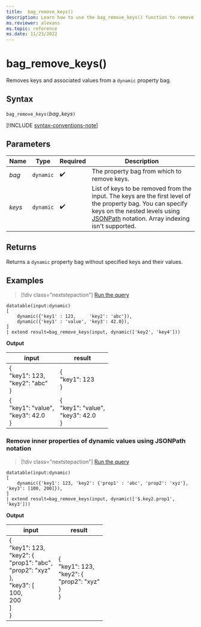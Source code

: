 ```yaml
---
title:  bag_remove_keys()
description: Learn how to use the bag_remove_keys() function to remove keys and associated values from property bags. 
ms.reviewer: alexans
ms.topic: reference
ms.date: 11/23/2022
---
```

# bag_remove_keys()

Removes keys and associated values from a `dynamic` property bag.

## Syntax

`bag_remove_keys(`*bag*`,`*keys*`)`

[!INCLUDE [syntax-conventions-note](../../includes/syntax-conventions-note.md)]

## Parameters

| Name | Type | Required | Description |
| -- | -- | -- | -- |
| *bag* | `dynamic` |  :heavy_check_mark: | The property bag from which to remove keys. |
| *keys* | `dynamic` |  :heavy_check_mark: | List of keys to be removed from the input. The keys are the first level of the property bag. You can specify keys on the nested levels using [JSONPath](jsonpath.md) notation. Array indexing isn't supported. |

## Returns

Returns a `dynamic` property bag without specified keys and their values.

## Examples

> [!div class="nextstepaction"]
> <a href="https://dataexplorer.azure.com/clusters/help/databases/Samples?query=H4sIAAAAAAAAA0tJLAHCpJxUjcy8gtISq5TKvMTczGRNrmguBSCAcjWq1bNTKw3VFawUDI2MdUAyCiARI3UrBfXEpGT1Wk0dHOrVyxJzSlPVdcDqjYHqTYz0DEDKY7lqFFIrSlLzUhSKUotLc0pskxLT44tSc/PLUuOBaoshLtKBmxkNsRFikol6rKYmAD1YmXe9AAAA" target="_blank">Run the query</a>

```kusto
datatable(input:dynamic)
[
    dynamic({'key1' : 123,     'key2': 'abc'}),
    dynamic({'key1' : 'value', 'key3': 42.0}),
]
| extend result=bag_remove_keys(input, dynamic(['key2', 'key4']))
```

**Output**

|input|result|
|---|---|
|{<br>  "key1": 123,<br>  "key2": "abc"<br>}|{<br>  "key1": 123<br>}|
|{<br>  "key1": "value",<br>  "key3": 42.0<br>}|{<br>  "key1": "value",<br>  "key3": 42.0<br>}|

### Remove inner properties of dynamic values using JSONPath notation

> [!div class="nextstepaction"]
> <a href="https://dataexplorer.azure.com/clusters/help/databases/Samples?query=H4sIAAAAAAAAAz2O3QqDMAyF7/sUuRjEQpFW74Q9iRSpNgyZf2gVnfPd19JtydWXk5wTa5zvuqOkHabVFfYYTN82nJUMfH0xOfFJh8ICVJYLCJB5OHGax0khFICmbtArYRAk3I8XXnE191wqKQVkUuqLC6bZG2h3NFiYaVk7d6/No5qpHzeq/MUSvxH//BJvaQhNY+DPV3P+AU1I1W7BAAAA" target="_blank">Run the query</a>

```kusto
datatable(input:dynamic)
[
    dynamic({'key1': 123, 'key2': {'prop1' : 'abc', 'prop2': 'xyz'}, 'key3': [100, 200]}),
]
| extend result=bag_remove_keys(input, dynamic(['$.key2.prop1', 'key3']))
```

**Output**

|input|result|
|---|---|
|{<br>  "key1": 123,<br>  "key2": {<br>    "prop1": "abc",<br>    "prop2": "xyz"<br>  },<br>  "key3": [<br>    100,<br>    200<br>  ]<br>}|{<br>  "key1": 123,<br>  "key2": {<br>    "prop2": "xyz"<br>  }<br>}|
